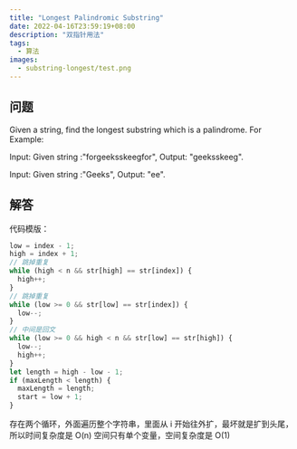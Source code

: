 ```yaml
---
title: "Longest Palindromic Substring"
date: 2022-04-16T23:59:19+08:00
description: "双指针用法"
tags:
  - 算法
images:
  - substring-longest/test.png
---
```


## 问题

Given a string, find the longest substring which is a palindrome.
For Example:

Input: Given string :"forgeeksskeegfor",
Output: "geeksskeeg".

Input: Given string :"Geeks",
Output: "ee".

## 解答

代码模版：

```ts
low = index - 1;
high = index + 1;
// 跳掉重复
while (high < n && str[high] == str[index]) {
  high++;
}
// 跳掉重复
while (low >= 0 && str[low] == str[index]) {
  low--;
}
// 中间是回文
while (low >= 0 && high < n && str[low] == str[high]) {
  low--;
  high++;
}
let length = high - low - 1;
if (maxLength < length) {
  maxLength = length;
  start = low + 1;
}
```

存在两个循环，外面遍历整个字符串，里面从 i 开始往外扩，最坏就是扩到头尾，所以时间复杂度是 O(n)
空间只有单个变量，空间复杂度是 O(1)
